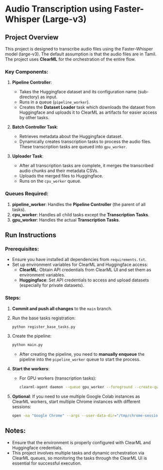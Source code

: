 # Audio Transcription using Faster-Whisper (Large-v3)

## Project Overview
This project is designed to transcribe audio files using the Faster-Whisper model (large-v3). The default assumption is that the audio files are in Tamil. The project uses **ClearML** for the orchestration of the entire flow.

### Key Components:
1. **Pipeline Controller**: 
   - Takes the Huggingface dataset and its configuration name (sub-directory) as input.
   - Runs in a queue (`pipeline_worker`).
   - Creates the **Dataset Loader** task which downloads the dataset from Huggingface and uploads it to ClearML as artifacts for easier access by other tasks.
   
2. **Batch Controller Task**: 
   - Retrieves metadata about the Huggingface dataset.
   - Dynamically creates transcription tasks to process the audio files. These transcription tasks are queued into `gpu_worker`.

3. **Uploader Task**:
   - After all transcription tasks are complete, it merges the transcribed audio chunks and their metadata CSVs.
   - Uploads the merged files to Huggingface.
   - Runs on the `cpu_worker` queue.

### Queues Required:
1. **pipeline_worker**: Handles the **Pipeline Controller** (the parent of all tasks).
2. **cpu_worker**: Handles all child tasks except the **Transcription Tasks**.
3. **gpu_worker**: Handles the actual **Transcription Tasks**.

## Run Instructions

### Prerequisites:
- Ensure you have installed all dependencies from `requirements.txt`.
- Set up environment variables for ClearML and Huggingface access:
  - **ClearML**: Obtain API credentials from ClearML UI and set them as environment variables.
  - **Huggingface**: Set API credentials to access and upload datasets (especially for private datasets).

### Steps:
1. **Commit and push all changes** to the `main` branch.
2. Run the base tasks registration:
   ```bash
   python register_base_tasks.py
   ```
3. Create the pipeline:
   ```bash
   python main.py
   ```
   - After creating the pipeline, you need to **manually enqueue** the pipeline into the `pipeline_worker` queue to start the process.
   
4. **Start the workers**:
   - For GPU workers (transcription tasks):
     ```bash
     clearml-agent daemon --queue gpu_worker --foreground --create-queue
     ```
   
5. **Optional**: If you need to use multiple Google Colab instances as ClearML workers, start multiple Chrome instances with different sessions:
   ```bash
   open -na "Google Chrome" --args --user-data-dir="/tmp/chrome-session-$(date +%s)" https://www.gmail.com
   ```

## Notes:
- Ensure that the environment is properly configured with ClearML and Huggingface credentials.
- This project involves multiple tasks and dynamic orchestration via ClearML queues, so monitoring the tasks through the ClearML UI is essential for successful execution.

